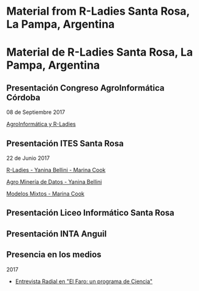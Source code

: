 # Material from R-Ladies Santa Rosa, La Pampa, Argentina
# Material de R-Ladies Santa Rosa, La Pampa, Argentina

## Presentación Congreso AgroInformática Córdoba
08 de Septiembre 2017

[AgroInformática y R-Ladies](https://github.com/rladies/meetup_presentation_santarosa/blob/master/RLadies_AgroInformatica.pdf)

## Presentación ITES Santa Rosa
22 de Junio 2017

[R-Ladies - Yanina Bellini - Marina Cook](https://github.com/rladies/meetup_presentation_santarosa/blob/master/RLadies_ITES_Junio2017.pptx)
  
[Agro Minería de Datos - Yanina Bellini](https://github.com/rladies/meetup_presentation_santarosa/blob/master/AgroMineriadeDatosITES.ppt)
 
[Modelos Mixtos - Marina Cook](https://github.com/rladies/meetup_presentation_santarosa/blob/master/R-Ladies%20-%20Presentaci%C3%B3n%20modelos%20mixtos_ITES.pptx)
 

## Presentación Liceo Informático Santa Rosa

## Presentación INTA Anguil

## Presencia en los medios

2017
- [Entrevista Radial en "El Faro: un programa de Ciencia"](https://github.com/rladies/meetup_presentation_santarosa/blob/master/R-Ladies-Entrevista-ElFaro.mp3)
